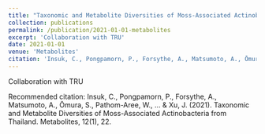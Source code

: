 ```yaml
---
title: "Taxonomic and Metabolite Diversities of Moss-Associated Actinobacteria from Thailand"
collection: publications
permalink: /publication/2021-01-01-metabolites
excerpt: 'Collaboration with TRU'
date: 2021-01-01
venue: 'Metabolites'
citation: 'Insuk, C., Pongpamorn, P., Forsythe, A., Matsumoto, A., Ōmura, S., Pathom-Aree, W., ... &amp; Xu, J. (2021). Taxonomic and Metabolite Diversities of Moss-Associated Actinobacteria from Thailand. Metabolites, 12(1), 22.'
---
```

Collaboration with TRU

Recommended citation: Insuk, C., Pongpamorn, P., Forsythe, A., Matsumoto, A., Ōmura, S., Pathom-Aree, W., ... & Xu, J. (2021). Taxonomic and Metabolite Diversities of Moss-Associated Actinobacteria from Thailand. Metabolites, 12(1), 22.